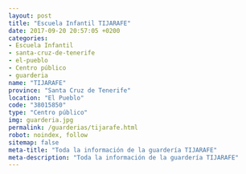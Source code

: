 ```yaml
---
layout: post
title: "Escuela Infantil TIJARAFE"
date: 2017-09-20 20:57:05 +0200
categories:
- Escuela Infantil
- santa-cruz-de-tenerife
- el-pueblo
- Centro público
- guarderia
name: "TIJARAFE"
province: "Santa Cruz de Tenerife"
location: "El Pueblo"
code: "38015850"
type: "Centro público"
img: guarderia.jpg
permalink: /guarderias/tijarafe.html
robot: noindex, follow
sitemap: false
meta-title: "Toda la información de la guardería TIJARAFE"
meta-description: "Toda la información de la guardería TIJARAFE"
---
```

